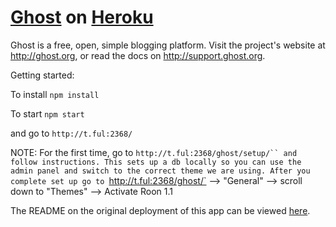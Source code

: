 # [Ghost](https://github.com/TryGhost/Ghost) on [Heroku](http://heroku.com)

Ghost is a free, open, simple blogging platform. Visit the project's website at <http://ghost.org>, or read the docs on <http://support.ghost.org>.

Getting started:

To install
`npm install`

To start
`npm start`

and go to `http://t.ful:2368/`

NOTE: For the first time, go to `http://t.ful:2368/ghost/setup/`` and follow instructions. This sets up a db locally so you can use the admin panel and switch to the correct theme we are using. After you complete set up go to `http://t.ful:2368/ghost/` --> "General" --> scroll down to "Themes" --> Activate Roon 1.1


The README on the original deployment of this app can be viewed [here](https://github.com/cobyism/ghost-on-heroku).
